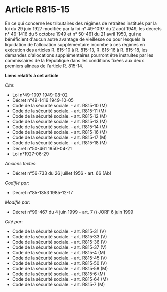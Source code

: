 # Article R815-15

En ce qui concerne les tributaires des régimes de retraites institués par la loi du 29 juin 1927 modifiée par la loi n°
49-1097 du 2 août 1949, les décrets n° 49-1416 du 5 octobre 1949 et n° 50-461 du 21 avril 1950, qui ne bénéficient d'aucun
autre avantage de vieillesse ou pour lesquels la liquidation de l'allocation supplémentaire incombe à ces régimes en
exécution des articles R. 815-10 à R. 815-13, R. 815-16 à R. 815-18, les demandes d'allocations supplémentaires pourront être
instruites par les commissaires de la République dans les conditions fixées aux deux premiers alinéas de l'article R. 815-14.

**Liens relatifs à cet article**

_Cite_:

  - Loi n°49-1097 1949-08-02
  - Décret n°49-1416 1949-10-05
  - Code de la sécurité sociale. - art. R815-10 (M)
  - Code de la sécurité sociale. - art. R815-11 (M)
  - Code de la sécurité sociale. - art. R815-12 (M)
  - Code de la sécurité sociale. - art. R815-13 (M)
  - Code de la sécurité sociale. - art. R815-14 (M)
  - Code de la sécurité sociale. - art. R815-16 (M)
  - Code de la sécurité sociale. - art. R815-17 (M)
  - Code de la sécurité sociale. - art. R815-18 (M)
  - Décret n°50-461 1950-04-21
  - Loi n°1927-06-29

_Anciens textes_:

  - Décret n°56-733 du 26 juillet 1956 - art. 66 (Ab)

_Codifié par_:

  - Décret n°85-1353 1985-12-17

_Modifié par_:

  - Décret n°99-467 du 4 juin 1999 - art. 7 () JORF 6 juin 1999

_Cité par_:

  - Code de la sécurité sociale. - art. R815-31 (V)
  - Code de la sécurité sociale. - art. R815-33 (V)
  - Code de la sécurité sociale. - art. R815-36 (V)
  - Code de la sécurité sociale. - art. R815-37 (V)
  - Code de la sécurité sociale. - art. R815-4 (M)
  - Code de la sécurité sociale. - art. R815-45 (V)
  - Code de la sécurité sociale. - art. R815-50 (V)
  - Code de la sécurité sociale. - art. R815-58 (M)
  - Code de la sécurité sociale. - art. R815-6 (M)
  - Code de la sécurité sociale. - art. R815-64 (M)
  - Code de la sécurité sociale. - art. R815-7 (M)
